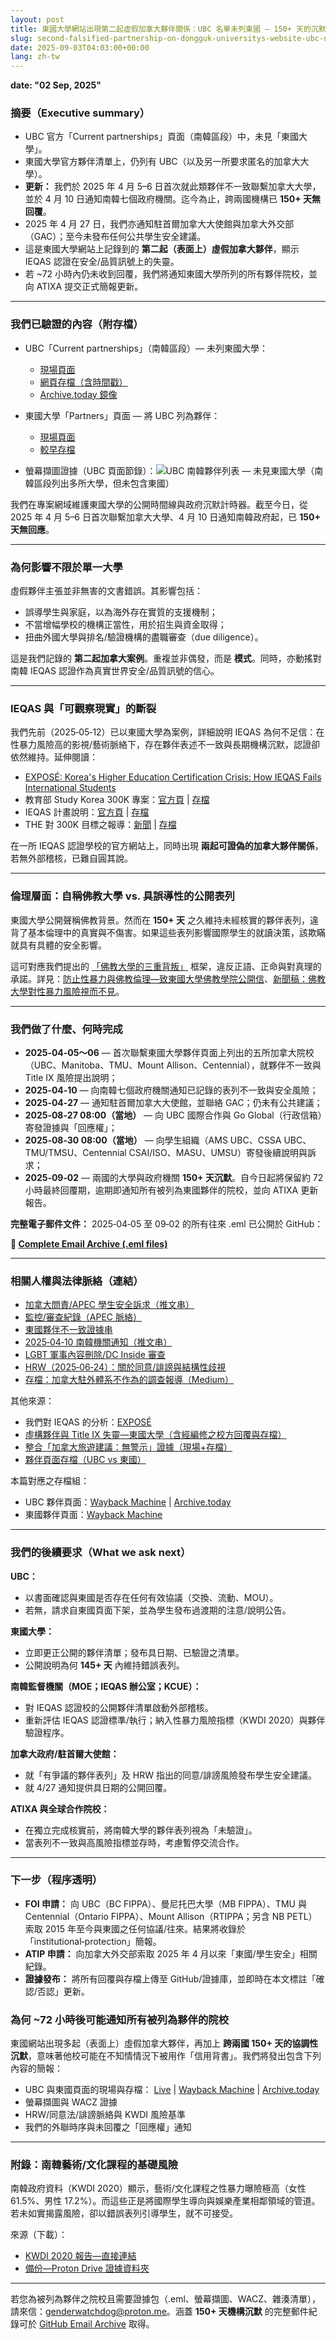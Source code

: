 ```yaml
---
layout: post
title: 東國大學網站出現第二起虛假加拿大夥伴關係：UBC 名單未列東國 — 150+ 天的沉默
slug: second-falsified-partnership-on-dongguk-universitys-website-ubc-not-listed-by-ubc-150-days-of-silence-hant
date: 2025-09-03T04:03:00+00:00
lang: zh-tw
---
```


**date: "02 Sep, 2025"**

### 摘要（Executive summary）

- UBC 官方「Current partnerships」頁面（南韓區段）中，未見「東國大學」。
- 東國大學官方夥伴清單上，仍列有 UBC（以及另一所要求匿名的加拿大大學）。
- **更新：** 我們於 2025 年 4 月 5–6 日首次就此類夥伴不一致聯繫加拿大大學，並於 4 月 10 日通知南韓七個政府機關。迄今為止，跨兩國機構已 **150+ 天無回覆**。
- 2025 年 4 月 27 日，我們亦通知駐首爾加拿大大使館與加拿大外交部（GAC）；至今未發布任何公共學生安全建議。
- 這是東國大學網站上記錄到的 **第二起（表面上）虛假加拿大夥伴**，顯示 IEQAS 認證在安全/品質訊號上的失靈。
- 若 ~72 小時內仍未收到回覆，我們將通知東國大學所列的所有夥伴院校，並向 ATIXA 提交正式簡報更新。

---

### 我們已驗證的內容（附存檔）

- UBC「Current partnerships」（南韓區段）— 未列東國大學：
  - [現場頁面](https://global.ubc.ca/partner-ubc/current-partnerships)
  - [網頁存檔（含時間戳）](https://web.archive.org/web/20250902055312/https://global.ubc.ca/partner-ubc/current-partnerships)
  - [Archive.today 鏡像](https://archive.md/jdNOp)

- 東國大學「Partners」頁面 — 將 UBC 列為夥伴：
  - [現場頁面](https://www.dongguk.edu/eng/page/554)
  - [較早存檔](https://web.archive.org/web/20250408154026/https://www.dongguk.edu/eng/page/554)

- 螢幕擷圖證據（UBC 頁面節錄）：![UBC 南韓夥伴列表 — 未見東國大學](https://github.com/Gender-Watchdog/genderwatchdog_metookorea2025/blob/master/imgs/09032025-dongguk-false-partner-ubc/ubc-international-partners-sk.png?raw=true)（南韓區段列出多所大學，但未包含東國）

我們在專案網域維護東國大學的公開時間線與政府沉默計時器。截至今日，從 2025 年 4 月 5–6 日首次聯繫加拿大大學、4 月 10 日通知南韓政府起，已 **150+ 天無回應**。

---

### 為何影響不限於單一大學

虛假夥伴主張並非無害的文書錯誤。其影響包括：
- 誤導學生與家庭，以為海外存在實質的支援機制；
- 不當增幅學校的機構正當性，用於招生與資金取得；
- 扭曲外國大學與排名/驗證機構的盡職審查（due diligence）。

這是我們記錄的 **第二起加拿大案例**。重複並非偶發，而是 **模式**。同時，亦動搖對南韓 IEQAS 認證作為真實世界安全/品質訊號的信心。

---

### IEQAS 與「可觀察現實」的斷裂

我們先前（2025‑05‑12）已以東國大學為案例，詳細說明 IEQAS 為何不足信：在性暴力風險高的影視/藝術脈絡下，存在夥伴表述不一致與長期機構沉默，認證卻依然維持。延伸閱讀：

- [EXPOSÉ: Korea's Higher Education Certification Crisis: How IEQAS Fails International Students](https://blog.genderwatchdog.org/expose-koreas-higher-education-certification-crisis-how-ieqas-fails-international-students/)
- 教育部 Study Korea 300K 專案：[官方頁](https://english.moe.go.kr/boardCnts/viewRenewal.do?boardID=265&boardSeq=96185&lev=0&searchType=null&statusYN=W&page=1&s=english&m=0201&opType=N) | [存檔](https://web.archive.org/web/20250903141414/https://english.moe.go.kr/boardCnts/viewRenewal.do?boardID=265&boardSeq=96185&lev=0&searchType=null&statusYN=W&page=1&s=english&m=0201&opType=N)
- IEQAS 計畫說明：[官方頁](https://english.moe.go.kr/boardCnts/view.do?boardID=265&boardSeq=33134&lev=0&searchType=S&statusYN=C&page=7&s=english&m=03) | [存檔](https://archive.md/3DdNi)
- THE 對 300K 目標之報導：[新聞](https://www.timeshighereducation.com/news/korea-unlikely-meet-2027-target-300k-international-students) | [存檔](https://archive.md/MZGcF)

在一所 IEQAS 認證學校的官方網站上，同時出現 **兩起可證偽的加拿大夥伴關係**，若無外部稽核，已難自圓其說。

---

### 倫理層面：自稱佛教大學 vs. 具誤導性的公開表列

東國大學公開聲稱佛教背景。然而在 **150+ 天** 之久維持未經核實的夥伴表列，違背了基本倫理中的真實與不傷害。如果這些表列影響國際學生的就讀決策，該欺瞞就具有具體的安全影響。

這可對應我們提出的 [「佛教大學的三重背叛」](https://genderwatchdog.org#triple-betrayal-of-buddhist-university) 框架，違反正語、正命與對真理的承諾。詳見：[防止性暴力與佛教倫理—致東國大學佛教學院公開信](https://blog.genderwatchdog.org/sexual-violence-and-buddhist-ethics-open-letter-to-the-faculty-of-buddhism-at-dongguk-university/)、[新聞稿：佛教大學對性暴力風險視而不見](https://blog.genderwatchdog.org/press-release-buddhist-university-turns-blind-eye-to-sexual-violence-risk/)。

---

### 我們做了什麼、何時完成

- **2025‑04‑05～06** — 首次聯繫東國大學夥伴頁面上列出的五所加拿大院校（UBC、Manitoba、TMU、Mount Allison、Centennial），就夥伴不一致與 Title IX 風險提出說明；
- **2025‑04‑10** — 向南韓七個政府機關通知已記錄的表列不一致與安全風險；
- **2025‑04‑27** — 通知駐首爾加拿大大使館，並聯絡 GAC；仍未有公共建議；
- **2025‑08‑27 08:00（當地）** — 向 UBC 國際合作與 Go Global（行政信箱）寄發證據與「回應權」；
- **2025‑08‑30 08:00（當地）** — 向學生組織（AMS UBC、CSSA UBC、TMU/TMSU、Centennial CSAI/ISO、MASU、UMSU）寄發後續說明與訴求；
- **2025‑09‑02** — 兩國的大學與政府機關 **150+ 天沉默**。自今日起將保留約 72 小時最終回覆期，逾期即通知所有被列為東國夥伴的院校，並向 ATIXA 更新報告。

**完整電子郵件文件：** 2025‑04‑05 至 09‑02 的所有往來 .eml 已公開於 GitHub：

**📧 [Complete Email Archive (.eml files)](https://github.com/Gender-Watchdog/genderwatchdog_metookorea2025/tree/master/email_emls/decoded/09032025-dongguk-false-partner-ubc/decoded-and-redacted)**

---

### 相關人權與法律脈絡（連結）

- [加拿大問責/APEC 學生安全訴求（推文串）](https://x.com/Gender_Watchdog/status/1958887990446760081)
- [監控/審查紀錄（APEC 脈絡）](https://x.com/Gender_Watchdog/status/1959176258333692138)
- [東國夥伴不一致證據串](https://x.com/Gender_Watchdog/status/1956516991956828202)
- [2025‑04‑10 南韓機關通知（推文串）](https://x.com/Gender_Watchdog/status/1918865547728736340)
- [LGBT 軍事內容刪除/DC Inside 審查](https://x.com/Gender_Watchdog/status/1937373824393306144)
- [HRW（2025‑06‑24）：關於同意/誹謗與結構性歧視](https://www.hrw.org/ja/news/2025/06/24/south-korea-human-rights-issues-for-new-government)
- [存檔：加拿大駐外體系不作為的調查報導（Medium）](https://web.archive.org/web/20250827071659/https://medium.com/@John_F_Power/how-canada-let-a-child-sex-abuser-run-rampant-across-asia-89f78e11f4aa)

其他來源：

- 我們對 IEQAS 的分析：[EXPOSÉ](https://blog.genderwatchdog.org/expose-koreas-higher-education-certification-crisis-how-ieqas-fails-international-students/)
- [虛構夥伴與 Title IX 失靈—東國大學（含經編修之校方回覆與存檔）](https://blog.genderwatchdog.org/title-ix-and-fake-partnerships-dongguk-university-under-global-review/)
- [整合「加拿大旅遊建議：無警示」證據（現場+存檔）](https://blog.genderwatchdog.org/institutional-protection-racket-exposed-146-days-of-coordinated-silence-across-borders/#canadian-travel-advisories-no-warnings)
- [夥伴頁面存檔（UBC vs 東國）](https://blog.genderwatchdog.org/institutional-protection-racket-exposed-146-days-of-coordinated-silence-across-borders/#partner-page-archives-ubc-vs-dongguk)

本篇對應之存檔組：

- UBC 夥伴頁面：[Wayback Machine](https://web.archive.org/web/20250902055312/https://global.ubc.ca/partner-ubc/current-partnerships) | [Archive.today](https://archive.md/jdNOp)
- 東國夥伴頁面：[Wayback Machine](https://web.archive.org/web/20250408154026/https://www.dongguk.edu/eng/page/554)

---

### 我們的後續要求（What we ask next）

**UBC：**
- 以書面確認與東國是否存在任何有效協議（交換、流動、MOU）。
- 若無，請求自東國頁面下架，並為學生發布過渡期的注意/說明公告。

**東國大學：**
- 立即更正公開的夥伴清單；發布具日期、已驗證之清單。
- 公開說明為何 **145+ 天** 內維持錯誤表列。

**南韓監督機關（MOE；IEQAS 辦公室；KCUE）：**
- 對 IEQAS 認證校的公開夥伴清單啟動外部稽核。
- 重新評估 IEQAS 認證標準/執行；納入性暴力風險指標（KWDI 2020）與夥伴驗證程序。

**加拿大政府/駐首爾大使館：**
- 就「有爭議的夥伴表列」及 HRW 指出的同意/誹謗風險發布學生安全建議。
- 就 4/27 通知提供具日期的公開回覆。

**ATIXA 與全球合作院校：**
- 在獨立完成核實前，將南韓大學的夥伴表列視為「未驗證」。
- 當表列不一致與高風險指標並存時，考慮暫停交流合作。

---

### 下一步（程序透明）

- **FOI 申請：** 向 UBC（BC FIPPA）、曼尼托巴大學（MB FIPPA）、TMU 與 Centennial（Ontario FIPPA）、Mount Allison（RTIPPA；另含 NB PETL）索取 2015 年至今與東國之任何協議/往來。結果將收錄於「institutional‑protection」簡報。
- **ATIP 申請：** 向加拿大外交部索取 2025 年 4 月以來「東國/學生安全」相關紀錄。
- **證據發布：** 將所有回覆與存檔上傳至 GitHub/證據庫，並即時在本文標註「確認/否認」更新。

### 為何 ~72 小時後可能通知所有被列為夥伴的院校

東國網站出現多起（表面上）虛假加拿大夥伴，再加上 **跨兩國 150+ 天的協調性沉默**，意味著他校可能在不知情情況下被用作「信用背書」。我們將發出包含下列內容的簡報：
- UBC 與東國頁面的現場與存檔： [Live](https://www.dongguk.edu/eng/page/554) | [Wayback Machine](https://web.archive.org/web/20250904022732/https://www.dongguk.edu/eng/page/554) | [Archive.today](https://archive.md/tTgvE)
- 螢幕擷圖與 WACZ 證據
- HRW/同意法/誹謗脈絡與 KWDI 風險基準
- 我們的外聯時序與未回覆之「回應權」通知

---

### 附錄：南韓藝術/文化課程的基礎風險

南韓政府資料（KWDI 2020）顯示，藝術/文化課程之性暴力曝險極高（女性 61.5%、男性 17.2%）。而這些正是將國際學生導向與娛樂產業相鄰領域的管道。若未如實揭露風險，卻以錯誤表列引導學生，就不可接受。

來源（下載）：
- [KWDI 2020 報告—直接連結](https://eng.kwdi.re.kr/inc/download.do?ut=A&upIdx=102748&no=1)
- [備份—Proton Drive 證據資料夾](https://drive.proton.me/urls/BAPF2DA400#4RGLR08iLFAJ)

---

若您為被列為夥伴之院校且需要證據包（.eml、螢幕擷圖、WACZ、雜湊清單），請來信：genderwatchdog@proton.me。涵蓋 **150+ 天機構沉默** 的完整郵件紀錄可於 [GitHub Email Archive](https://github.com/Gender-Watchdog/genderwatchdog_metookorea2025/tree/master/email_emls/decoded/09032025-dongguk-false-partner-ubc/decoded-and-redacted) 取得。
